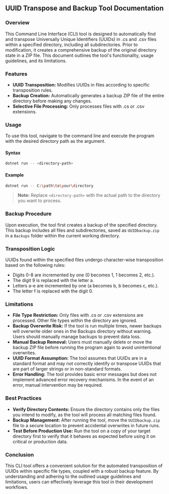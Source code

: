 
## UUID Transpose and Backup Tool Documentation

### Overview
This Command Line Interface (CLI) tool is designed to automatically find and transpose Universally Unique Identifiers (UUIDs) in .cs and .csv files within a specified directory, including all subdirectories. Prior to modification, it creates a comprehensive backup of the original directory state in a ZIP file. This document outlines the tool's functionality, usage guidelines, and its limitations.

### Features
- **UUID Transposition:** Modifies UUIDs in files according to specific transposition rules.
- **Backup Creation:** Automatically generates a backup ZIP file of the entire directory before making any changes.
- **Selective File Processing:** Only processes files with .cs or .csv extensions.

### Usage
To use this tool, navigate to the command line and execute the program with the desired directory path as the argument.

#### Syntax
```bash
dotnet run -- <directory-path>
```

#### Example
```bash
dotnet run -- C:\path\to\your\directory
```
> **Note:** Replace `<directory-path>` with the actual path to the directory you want to process.

### Backup Procedure
Upon execution, the tool first creates a backup of the specified directory. This backup includes all files and subdirectories, saved as `UUIDbackup.zip` in a `Backups` folder within the current working directory.

### Transposition Logic
UUIDs found within the specified files undergo character-wise transposition based on the following rules:
- Digits 0-8 are incremented by one (0 becomes 1, 1 becomes 2, etc.).
- The digit 9 is replaced with the letter a.
- Letters a-e are incremented by one (a becomes b, b becomes c, etc.).
- The letter f is replaced with the digit 0.

### Limitations
- **File Type Restriction:** Only files with .cs or .csv extensions are processed. Other file types within the directory are ignored.
- **Backup Overwrite Risk:** If the tool is run multiple times, newer backups will overwrite older ones in the Backups directory without warning. Users should manually manage backups to prevent data loss.
- **Manual Backup Removal:** Users must manually delete or move the backup ZIP file before running the program again to avoid unintentional overwrites.
- **UUID Format Assumption:** The tool assumes that UUIDs are in a standard format and may not correctly identify or transpose UUIDs that are part of larger strings or in non-standard formats.
- **Error Handling:** The tool provides basic error messages but does not implement advanced error recovery mechanisms. In the event of an error, manual intervention may be required.

### Best Practices
- **Verify Directory Contents:** Ensure the directory contains only the files you intend to modify, as the tool will process all matching files found.
- **Backup Management:** After running the tool, move the `UUIDbackup.zip` file to a secure location to prevent accidental overwrites in future runs.
- **Test Before Production Use:** Run the tool on a copy of your target directory first to verify that it behaves as expected before using it on critical or production data.

### Conclusion
This CLI tool offers a convenient solution for the automated transposition of UUIDs within specific file types, coupled with a robust backup feature. By understanding and adhering to the outlined usage guidelines and limitations, users can effectively leverage this tool in their development workflows.
